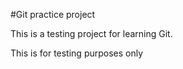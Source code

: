 #Git practice project

This is a testing project for learning Git.

This is for testing purposes only
